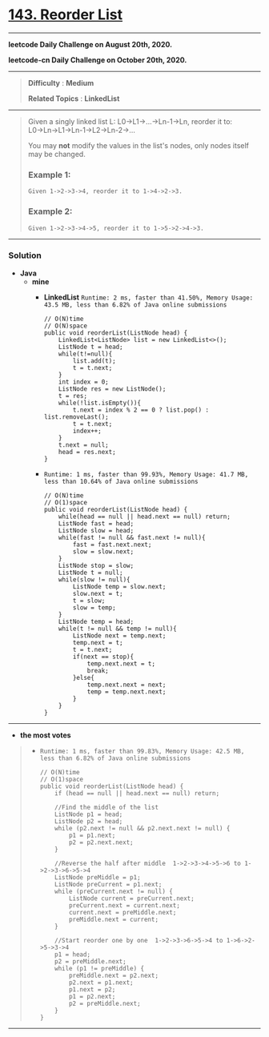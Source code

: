 # [143. Reorder List](https://leetcode.com/problems/reorder-list/)

---

**leetcode Daily Challenge on August 20th, 2020.**

**leetcode-cn Daily Challenge on October 20th, 2020.**

---

> **Difficulty** : **Medium**
>
> **Related Topics** : **LinkedList**

---

> Given a singly linked list L: L0→L1→…→Ln-1→Ln,
> reorder it to: L0→Ln→L1→Ln-1→L2→Ln-2→…
> 
> You may **not** modify the values in the list's nodes, only nodes itself may be changed.
> 
> ### Example 1:
> ```
> Given 1->2->3->4, reorder it to 1->4->2->3.
> ```
> 
> ### Example 2:
> ```
> Given 1->2->3->4->5, reorder it to 1->5->2->4->3.
> ```


---



### Solution
* **Java**
  * **mine**
    * **LinkedList** `Runtime: 2 ms, faster than 41.50%, Memory Usage: 43.5 MB, less than 6.82% of Java online submissions`
      ```
      // O(N)time 
      // O(N)space
      public void reorderList(ListNode head) {
          LinkedList<ListNode> list = new LinkedList<>();
          ListNode t = head;
          while(t!=null){
              list.add(t);
              t = t.next;
          }
          int index = 0;
          ListNode res = new ListNode();
          t = res;
          while(!list.isEmpty()){
              t.next = index % 2 == 0 ? list.pop() : list.removeLast();
              t = t.next;
              index++;
          }
          t.next = null;
          head = res.next;
      }
      ```
      
    * `Runtime: 1 ms, faster than 99.93%, Memory Usage: 41.7 MB, less than 10.64% of Java online submissions`
      ```
      // O(N)time
      // O(1)space
      public void reorderList(ListNode head) {
          while(head == null || head.next == null) return;
          ListNode fast = head;
          ListNode slow = head;
          while(fast != null && fast.next != null){
              fast = fast.next.next;
              slow = slow.next;
          }
          ListNode stop = slow;
          ListNode t = null;
          while(slow != null){
              ListNode temp = slow.next;
              slow.next = t;
              t = slow;
              slow = temp;
          }
          ListNode temp = head;
          while(t != null && temp != null){
              ListNode next = temp.next;
              temp.next = t;
              t = t.next;
              if(next == stop){
                  temp.next.next = t;
                  break;
              }else{
                  temp.next.next = next;
                  temp = temp.next.next;
              }
          }
      }
      ```

---

* **the most votes**
>  * `Runtime: 1 ms, faster than 99.83%, Memory Usage: 42.5 MB, less than 6.82% of Java online submissions`
>    ```
>    // O(N)time 
>    // O(1)space
>    public void reorderList(ListNode head) {
>        if (head == null || head.next == null) return;
>
>        //Find the middle of the list
>        ListNode p1 = head;
>        ListNode p2 = head;
>        while (p2.next != null && p2.next.next != null) {
>            p1 = p1.next;
>            p2 = p2.next.next;
>        }
>
>        //Reverse the half after middle  1->2->3->4->5->6 to 1->2->3->6->5->4
>        ListNode preMiddle = p1;
>        ListNode preCurrent = p1.next;
>        while (preCurrent.next != null) {
>            ListNode current = preCurrent.next;
>            preCurrent.next = current.next;
>            current.next = preMiddle.next;
>            preMiddle.next = current;
>        }
>
>        //Start reorder one by one  1->2->3->6->5->4 to 1->6->2->5->3->4
>        p1 = head;
>        p2 = preMiddle.next;
>        while (p1 != preMiddle) {
>            preMiddle.next = p2.next;
>            p2.next = p1.next;
>            p1.next = p2;
>            p1 = p2.next;
>            p2 = preMiddle.next;
>        }
>    }
>    ```

---
